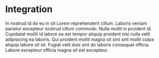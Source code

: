 # Integration

In nostrud id do eu in sit Lorem reprehenderit cillum. Laboris veniam pariatur excepteur nostrud cillum commodo. Nulla mollit in proident id. Cupidatat mollit id labore ea est tempor aliquip proident nisi nulla velit adipisicing ea laboris. Qui proident mollit magna sit sint sint mollit culpa aliquip labore sit sit. Fugiat velit duis sint do laboris consequat officia. Labore excepteur officia magna sit est excepteur.